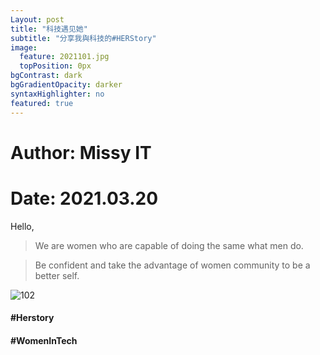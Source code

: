 ```yaml
---
Layout: post
title: "科技遇见她"
subtitle: "分享我與科技的#HERStory"
image:
  feature: 2021101.jpg
  topPosition: 0px
bgContrast: dark
bgGradientOpacity: darker
syntaxHighlighter: no
featured: true
---
```


# Author: Missy IT 
# Date: 2021.03.20

Hello, 

>We are women who are capable of doing the same what men do.

>Be confident and take the advantage of women community to be a better self.


![102](../assets/images/2021102.jpg)

#### #Herstory 
#### #WomenInTech
